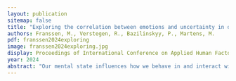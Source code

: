 ```yaml
---
layout: publication
sitemap: false
title: "Exploring the correlation between emotions and uncertainty in daily travel"
authors: Franssen, M., Verstegen, R., Bazilinskyy, P., Martens, M. 
pdf: franssen2024exploring
image: franssen2024exploring.jpg
display: Proceedings of International Conference on Applied Human Factors and Ergonomics (AHFE). Nice, France.
year: 2024
abstract: "Our mental state influences how we behave in and interact with the everyday world. Both uncertainty and emotions can alter our mental state and, thus, our behaviour. Although the relationship between uncertainty and emotions has been studied, research into this relationship in the context of daily travel is lacking. Emotions may influence uncertainty, just like uncertainty could trigger emotional responses. In this paper, a study is presented that explores the relationship between uncertainty and emotional states in the context of daily travel. Using a diary study method with 25 participants, emotions and uncertainty that are experienced during daily travel while using multiple modes of transport, were tracked for a period of 14 days. Diary studies allowed us to gain detailed insights and reflections on the emotions and uncertainty that participants experienced during their day-to-day travels. The diary allowed the participants to record their time-sensitive experiences in their relevant context over a longer period. These daily logs were made by the participants in the m-Path application. Participants logged their daily transportation modes, their emotions using the Geneva Emotion Wheel, and the uncertainty that they experienced while travelling. Results show that emotions and uncertainty influence one another simultaneously, with no clear causality. Specifically, this study observed a significant correlation between negative valence emotions (disappointment and fear) and uncertainty, which emphasises the importance of uncertainty and the management of negative valence emotions in travel experiences."
---
```

